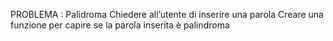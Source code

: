 PROBLEMA :
Palidroma
Chiedere all’utente di inserire una parola Creare una funzione per capire se la parola inserita è palindroma
